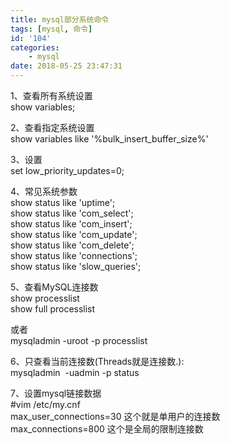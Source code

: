 ```yaml
---
title: mysql部分系统命令
tags: [mysql, 命令]
id: '104'
categories:
    - mysql
date: 2018-05-25 23:47:31
---
```


1、查看所有系统设置  
show variables;  
  
  
2、查看指定系统设置  
show variables like '%bulk\_insert\_buffer\_size%'  
  
  
3、设置  
set low\_priority\_updates=0;  
  
  
4、常见系统参数  
show status like 'uptime';  
show status like 'com\_select';  
show status like 'com\_insert';  
show status like 'com\_update';  
show status like 'com\_delete';  
show status like 'connections';  
show status like 'slow\_queries';  
  
  
5、查看MySQL连接数  
show processlist  
show full processlist  
  
  
或者   
mysqladmin -uroot -p processlist  
  
  
6、只查看当前连接数(Threads就是连接数.):  
mysqladmin  -uadmin -p status  
  
  
7、设置mysql链接数据  
#vim /etc/my.cnf  
max\_user\_connections=30 这个就是单用户的连接数  
max\_connections=800 这个是全局的限制连接数